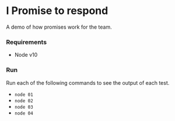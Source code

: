 # I Promise to respond

A demo of how promises work for the team. 

### Requirements

- Node v10

### Run

Run each of the following commands to see the output of each test.

- `node 01`
- `node 02`
- `node 03`
- `node 04`